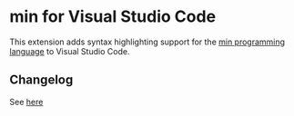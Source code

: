 # min for Visual Studio Code

This extension adds syntax highlighting support for the [min programming language](https://min-lang.org) to Visual Studio Code.

## Changelog

See [here](https://github.com/h3rald/vscode-min-lang/blob/master/CHANGELOG.md)
